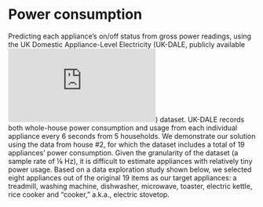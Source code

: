 # Power consumption
Predicting each appliance’s on/off status from gross power readings, using the UK Domestic Appliance-Level Electricity (UK-DALE, publicly available ![here](https://data.ukedc.rl.ac.uk/browse/edc/efficiency/residential/EnergyConsumption/Domestic/UK-DALE-2017/ReadMe_DALE-2017.html)) dataset. UK-DALE records both whole-house power consumption and usage from each individual appliance every 6 seconds from 5 households. We demonstrate our solution using the data from house #2, for which the dataset includes a total of 19 appliances’ power consumption. Given the granularity of the dataset (a sample rate of ⅙ Hz), it is difficult to estimate appliances with relatively tiny power usage. Based on a data exploration study shown below, we selected eight appliances out of the original 19 items as our target appliances: a treadmill, washing machine, dishwasher, microwave, toaster, electric kettle, rice cooker and “cooker,” a.k.a., electric stovetop.